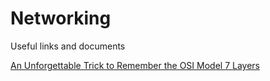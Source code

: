 # Networking

Useful links and documents

[An Unforgettable Trick to Remember the OSI Model 7 Layers](https://www.cybrary.it/blog/0p3n/osi-model-7-layers-basic-understanding/)
